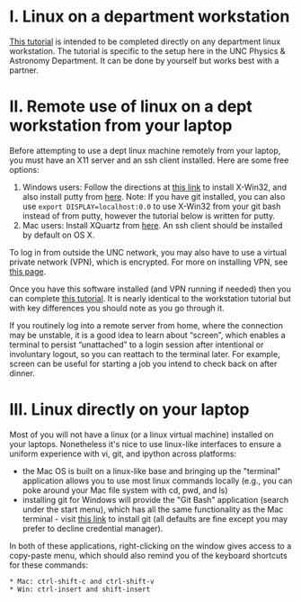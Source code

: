 # I. Linux on a department workstation

[This tutorial](http://user.physics.unc.edu/~sheila/tutorials/LinuxTutorial-deptmachine.pdf) is intended to be completed directly on any department linux workstation. The tutorial is specific to the setup here in the UNC Physics & Astronomy Department. It can be done by yourself but works best with a partner.

# II. Remote use of linux on a dept workstation from your laptop

Before attempting to use a dept linux machine remotely from your laptop, you must have an X11 server and an ssh client installed. Here are some free options:

1. Windows users: Follow the directions at [this
    link](https://shareware.unc.edu) to install X-Win32, and also
    install putty from
    [here](http://www.chiark.greenend.org.uk/~sgtatham/putty/download.html). 
    Note: If you have git installed, you can also use `export DISPLAY=localhost:0.0` to use X-Win32 from your git bash instead of from putty, however the tutorial below is written for putty.
2. Mac users: Install XQuartz from
    [here](http://xquartz.macosforge.org/landing/). An ssh client
    should be installed by default on OS X.

To log in from outside the UNC network, you may also have to use a virtual private network (VPN), which is encrypted. For more on installing VPN, see [this page](http://help.unc.edu/help/frequently-asked-questions-about-vpn/).

Once you have this software installed (and VPN running if needed) then you can complete [this tutorial](http://user.physics.unc.edu/~sheila/tutorials/LinuxTutorial-laptop.pdf). It is nearly identical to the workstation tutorial but with key differences you should note as you go through it.

If you routinely log into a remote server from home, where the connection may be unstable, it is a good idea to learn about “screen”, which enables a terminal to persist “unattached” to a login session after intentional or involuntary logout, so you can reattach to the terminal later. For example, screen can be useful for starting a job you intend to check back on after dinner.

# III. Linux directly on your laptop

Most of you will not have a linux (or a linux virtual machine) installed on your laptops. Nonetheless it's nice to use linux-like interfaces to ensure a uniform experience with vi, git, and ipython across platforms:

* the Mac OS is built on a linux-like base and bringing up the "terminal" application allows you to use most linux commands locally (e.g., you can poke around your Mac file system with cd, pwd, and ls)
* installing git for Windows will provide the "Git Bash" application (search under the start menu), which has all the same functionality as the Mac terminal - visit [this link](https://git-for-windows.github.io) to install git (all defaults are fine except you may prefer to decline credential manager). 

In both of these applications, right-clicking on the window gives access to a copy-paste menu, which should also remind you of the keyboard shortcuts for these commands:

    * Mac: ctrl-shift-c and ctrl-shift-v
    * Win: ctrl-insert and shift-insert
